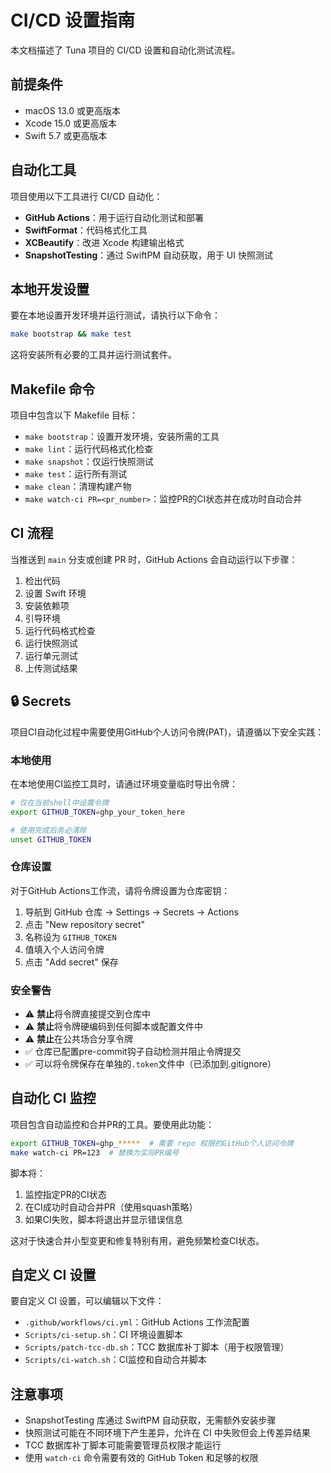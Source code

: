 # CI/CD 设置指南

本文档描述了 Tuna 项目的 CI/CD 设置和自动化测试流程。

## 前提条件

- macOS 13.0 或更高版本
- Xcode 15.0 或更高版本
- Swift 5.7 或更高版本

## 自动化工具

项目使用以下工具进行 CI/CD 自动化：

- **GitHub Actions**：用于运行自动化测试和部署
- **SwiftFormat**：代码格式化工具
- **XCBeautify**：改进 Xcode 构建输出格式
- **SnapshotTesting**：通过 SwiftPM 自动获取，用于 UI 快照测试

## 本地开发设置

要在本地设置开发环境并运行测试，请执行以下命令：

```bash
make bootstrap && make test
```

这将安装所有必要的工具并运行测试套件。

## Makefile 命令

项目中包含以下 Makefile 目标：

- `make bootstrap`：设置开发环境，安装所需的工具
- `make lint`：运行代码格式化检查
- `make snapshot`：仅运行快照测试
- `make test`：运行所有测试
- `make clean`：清理构建产物
- `make watch-ci PR=<pr_number>`：监控PR的CI状态并在成功时自动合并

## CI 流程

当推送到 `main` 分支或创建 PR 时，GitHub Actions 会自动运行以下步骤：

1. 检出代码
2. 设置 Swift 环境
3. 安装依赖项
4. 引导环境
5. 运行代码格式检查
6. 运行快照测试
7. 运行单元测试
8. 上传测试结果

## 🔒 Secrets

项目CI自动化过程中需要使用GitHub个人访问令牌(PAT)，请遵循以下安全实践：

### 本地使用

在本地使用CI监控工具时，请通过环境变量临时导出令牌：

```bash
# 仅在当前shell中设置令牌
export GITHUB_TOKEN=ghp_your_token_here

# 使用完成后务必清除
unset GITHUB_TOKEN
```

### 仓库设置

对于GitHub Actions工作流，请将令牌设置为仓库密钥：

1. 导航到 GitHub 仓库 → Settings → Secrets → Actions
2. 点击 "New repository secret"
3. 名称设为 `GITHUB_TOKEN`
4. 值填入个人访问令牌
5. 点击 "Add secret" 保存

### 安全警告

- ⚠️ **禁止**将令牌直接提交到仓库中
- ⚠️ **禁止**将令牌硬编码到任何脚本或配置文件中
- ⚠️ **禁止**在公共场合分享令牌
- ✅ 仓库已配置pre-commit钩子自动检测并阻止令牌提交
- ✅ 可以将令牌保存在单独的`.token`文件中（已添加到.gitignore）

## 自动化 CI 监控

项目包含自动监控和合并PR的工具。要使用此功能：

```bash
export GITHUB_TOKEN=ghp_*****  # 需要 repo 权限的GitHub个人访问令牌
make watch-ci PR=123  # 替换为实际PR编号
```

脚本将：
1. 监控指定PR的CI状态
2. 在CI成功时自动合并PR（使用squash策略）
3. 如果CI失败，脚本将退出并显示错误信息

这对于快速合并小型变更和修复特别有用，避免频繁检查CI状态。

## 自定义 CI 设置

要自定义 CI 设置，可以编辑以下文件：

- `.github/workflows/ci.yml`：GitHub Actions 工作流配置
- `Scripts/ci-setup.sh`：CI 环境设置脚本
- `Scripts/patch-tcc-db.sh`：TCC 数据库补丁脚本（用于权限管理）
- `Scripts/ci-watch.sh`：CI监控和自动合并脚本

## 注意事项

- SnapshotTesting 库通过 SwiftPM 自动获取，无需额外安装步骤
- 快照测试可能在不同环境下产生差异，允许在 CI 中失败但会上传差异结果
- TCC 数据库补丁脚本可能需要管理员权限才能运行
- 使用 `watch-ci` 命令需要有效的 GitHub Token 和足够的权限
